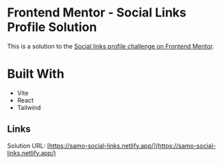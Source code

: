 # Frontend Mentor - Social Links Profile Solution

This is a solution to the [Social links profile challenge on Frontend Mentor](https://www.frontendmentor.io/challenges/social-links-profile-UG32l9m6dQ).

# Built With

- Vite
- React
- Tailwind

## Links

Solution URL: [https://samo-social-links.netlify.app/](https://samo-social-links.netlify.app/)
